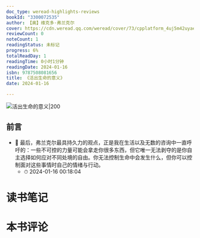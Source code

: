 ```yaml
---
doc_type: weread-highlights-reviews
bookId: "3300072535"
author: 【奥】维克多·弗兰克尔
cover: https://cdn.weread.qq.com/weread/cover/73/cpplatform_4uj5m42uyaeybjyxenesic/t7_cpplatform_4uj5m42uyaeybjyxenesic1695806902.jpg
reviewCount: 0
noteCount: 1
readingStatus: 未标记
progress: 6%
totalReadDay: 1
readingTime: 0小时1分钟
readingDate: 2024-01-16
isbn: 9787508081656
title: 《活出生命的意义》
date: 2024-01-16

---
```


![ 活出生命的意义|200](https://cdn.weread.qq.com/weread/cover/73/cpplatform_4uj5m42uyaeybjyxenesic/t7_cpplatform_4uj5m42uyaeybjyxenesic1695806902.jpg)


## 前言


- 📌 最后，弗兰克尔最具持久力的观点，正是我在生活以及无数的咨询中一直呼吁的：一些不可控的力量可能会拿走你很多东西，但它唯一无法剥夺的是你自主选择如何应对不同处境的自由。你无法控制生命中会发生什么，但你可以控制面对这些事情时自己的情绪与行动。 
    - ⏱ 2024-01-16 00:18:04 

# 读书笔记


# 本书评论
